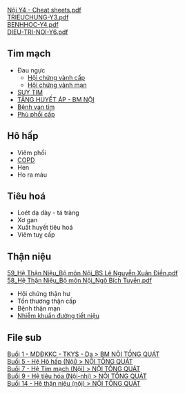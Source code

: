   
[Nội Y4 - Cheat sheets.pdf](file://D:OneDrive%20-%20UMPTOT%20NGHIEPNoi%20tong%20quatN%E1%BB%99i%20Y4%20-%20Cheat%20sheets.pdf)  
[TRIEUCHUNG-Y3.pdf](file:///D:/OneDrive%20-%20UMP/Y6/NOI/Sach/TRIEUCHUNG-Y3.pdf)  
[BENHHOC-Y4.pdf](file:///D:/OneDrive%20-%20UMP/Y6/NOI/Sach/BENHHOC-Y4.pdf)  
[DIEU-TRI-NOI-Y6.pdf](file:///D:/OneDrive%20-%20UMP/Y6/NOI/Sach/DIEU-TRI-NOI-Y6.pdf)  
  
  
## Tim mạch  
- Đau ngực  
	- [Hội chứng vành cấp](../../../H%E1%BB%99i%20ch%E1%BB%A9ng%20v%C3%A0nh%20c%E1%BA%A5p.md)  
	- [Hội chứng vành mạn](../../../H%E1%BB%99i%20ch%E1%BB%A9ng%20v%C3%A0nh%20m%E1%BA%A1n.md)  
- [SUY TIM](./TIM%20M%E1%BA%A0CH/SUY%20TIM.md)  
- [TĂNG HUYẾT ÁP - BM NỘI](./TIM%20M%E1%BA%A0CH/T%C4%82NG%20HUY%E1%BA%BET%20%C3%81P%20-%20BM%20N%E1%BB%98I.md)  
- [Bệnh van tim](B%C3%AA%CC%A3nh%20van%20tim.md)  
- [Phù phổi cấp](../../../Ph%C3%B9%20ph%E1%BB%95i%20c%E1%BA%A5p.md)  
  
  
## Hô hấp  
- Viêm phổi  
- [COPD](./H%C3%94%20H%E1%BA%A4P/COPD.md)  
- Hen  
- Ho ra máu  
  
## Tiêu hoá  
- Loét dạ dày - tá tràng  
- Xơ gan  
- Xuất huyết tiêu hoá  
- Viêm tuỵ cấp  
  
## Thận niệu  
[59_Hệ Thận Niệu_Bộ môn Nội_BS Lê Nguyễn Xuân Điền.pdf](file:///D:/OneDrive%20-%20UMP/TOT%20NGHIEP/200%20PDF_GUI%20SINH%20VIEN_thienqc/59_H%E1%BB%87%20Th%E1%BA%ADn%20Ni%E1%BB%87u_B%E1%BB%99%20m%C3%B4n%20N%E1%BB%99i_BS%20L%C3%AA%20Nguy%E1%BB%85n%20Xu%C3%A2n%20%C4%90i%E1%BB%81n.pdf)  
[58_Hệ Thận Niệu_Bộ môn Nội_Ngô Bích Tuyền.pdf](file:///D:/OneDrive%20-%20UMP/TOT%20NGHIEP/200%20PDF_GUI%20SINH%20VIEN_thienqc/58_H%E1%BB%87%20Th%E1%BA%ADn%20Ni%E1%BB%87u_B%E1%BB%99%20m%C3%B4n%20N%E1%BB%99i_Ng%C3%B4%20B%C3%ADch%20Tuy%E1%BB%81n.pdf)  
- Hội chứng thận hư  
- Tổn thương thận cấp  
- Bệnh thận mạn  
- [Nhiễm khuẩn đường tiết niệu](Nhi%C3%AA%CC%83m%20khu%E1%BA%A9n%20%C4%91%C6%B0%E1%BB%9Dng%20ti%E1%BA%BFt%20ni%E1%BB%87u.md)  
  
## File sub  
[Buổi 1 - MDĐKKC - TKYS - Da > BM NỘI TỔNG QUÁT](../../Bu%E1%BB%95i%201%20-%20MD%C4%90KKC%20-%20TKYS%20-%20Da.md#BM%20NỘI%20TỔNG%20QUÁT)  
[Buổi 5 - Hệ Hô hấp (Nội) > NỘI TỔNG QUÁT](../../Bu%E1%BB%95i%205%20-%20H%E1%BB%87%20H%C3%B4%20h%E1%BA%A5p%20(N%E1%BB%99i).md#NỘI%20TỔNG%20QUÁT)  
[Buổi 7 - Hệ Tim mạch (Nội) > NỘI TỔNG QUÁT](../../Bu%E1%BB%95i%207%20-%20H%E1%BB%87%20Tim%20m%E1%BA%A1ch%20(N%E1%BB%99i).md#NỘI%20TỔNG%20QUÁT)  
[Buổi 9 - Hệ tiêu hóa (Nội-nhi) > NỘI TỔNG QUÁT](../../Bu%E1%BB%95i%209%20-%20H%E1%BB%87%20ti%C3%AAu%20h%C3%B3a%20(N%E1%BB%99i-nhi).md#NỘI%20TỔNG%20QUÁT)  
[Buổi 14 - Hệ thận niệu (nội) > NỘI TỔNG QUÁT](../../Bu%E1%BB%95i%2014%20-%20H%E1%BB%87%20th%E1%BA%ADn%20ni%E1%BB%87u%20(n%E1%BB%99i).md#NỘI%20TỔNG%20QUÁT)
